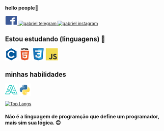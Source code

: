 ### hello people👋

<a/>
<a href="https://www.facebook.com/bielzinnln" target="_blank">
<img aling="center" alt="gabriel facebook" height="30" width="40" src="https://raw.githubusercontent.com/devicons/devicon/master/icons/facebook/facebook-original.svg"
style="max-widht:100%;"<a/>
<a/>
<a/>  
<a href="https://t.me/Gabriel_Ferreiras" targent="blank"> 
<img aling="center" alt="gabriel telegram" height="30" width="40" src="https://upload.wikimedia.org/wikipedia/commons/a/a6/T.me.png"
style="max-widht:100%;"<a/>
<a/>
<a/>  
<a href="https://www.instagram.com/gabriel_ferreiras_santos/" targent="blank"> 
<img aling="center" alt="gabriel instagram" height="30" width="30" src="https://cdn.pixabay.com/photo/2018/11/13/22/01/instagram-3814080_960_720.png" 
style="max-widht:100%;"<a/>
<a/>  

##  Estou estudando (linguagens) 📓
  
<img src="https://raw.githubusercontent.com/devicons/devicon/master/icons/c/c-plain.svg" alt="40" width="40" height="40" style="max - width:100%;"></img>
<img src="https://raw.githubusercontent.com/devicons/devicon/master/icons/html5/html5-original-wordmark.svg" alt="40" width="40" height="40" style="max - width:100%;"></img>
<img src="https://raw.githubusercontent.com/devicons/devicon/master/icons/css3/css3-original.svg" alt="40" width="40" height="40" style="max - width:100%;"></img>
<img src="https://raw.githubusercontent.com/devicons/devicon/master/icons/javascript/javascript-original.svg" alt="40" width="40" height="40" style="max - width:100%;"></img>
## minhas habilidades
<img src="https://raw.githubusercontent.com/devicons/devicon/master/icons/thealgorithms/thealgorithms-original.svg" alt="rails" width="40" height="40" style="max - width:100%;"></img>
<img src="https://raw.githubusercontent.com/devicons/devicon/master/icons/python/python-original.svg" alt="pitao" width="40" height="40" style="max - width:100%;"></img>

[![Top Langs](https://github-readme-stats.vercel.app/api/top-langs/?username=Gabriel-FerreirasSantos&layout=compact)](https://github.com/anuraghazra/github-readme-stats) 

### Não é a linguagem de programção que define um programador, mais sim sua lógica. 😊

